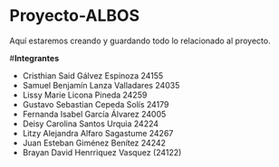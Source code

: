 # Proyecto-ALBOS
Aquí estaremos creando y guardando todo lo relacionado al proyecto.

#**Integrantes** 
- Cristhian Said Gálvez Espinoza 24155 
- Samuel Benjamín Lanza Valladares 24035
- Lissy Marie Licona Pineda 24259
- Gustavo Sebastian Cepeda Solís 24179
- Fernanda Isabel García Álvarez 24005
- Deisy Carolina Santos Urquia 24224
- Litzy Alejandra Alfaro Sagastume 24267
- Juan Esteban Giménez Benítez 24242
- Brayan David Henrriquez Vasquez (24122)
